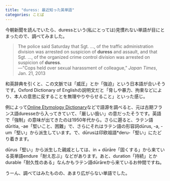 ```yaml
---
title: "duress: 最近知った英単語"
categories: ことば
---
```


今朝新聞を読んでいたら、duressという(私にとっては)見慣れない単語が目にとまったので、調べてみました。

> The police said Saturday that Sgt. ..., of the traffic administration division was arrested on suspicion of **duress** and assault, and that Sgt. ..., of the organized crime control division was arrested on suspicion of **duress**.  
> ―"Cops held over sexual harassment of colleague," *Japan Times*, Jan. 21, 2013

和英辞典を引くと、この文脈では「威圧」とか「強迫」という日本語が合いそうです。Oxford Dictionary of Englishの説明文だと「脅しや暴力、拘束などにより、本人の意思に反することを無理やりやらせること」といった感じ。

例によって[Online Etymology Dictionary](https://www.etymonline.com/search?q=duress)などで語源を調べると、元は古期フランス語duresseから入ってきていて、「厳しい扱い」の意だったそうです。英語で「強制」の意味が出てきたのは1950年代から。さらに遡ると、ラテン語dūritia, -ae「堅いこと、困難」で、さらにそれはラテン語の形容詞dūrus, -a, -um「堅い」から派生しています。で、dūrusは印欧祖語*deru-「堅い」にたどり着きます。

dūrus「堅い」から派生した親戚としては、in + dūrāre「固くする」から来ている英単語endure「耐え忍ぶ」などがあります。あと、duration「持続」とかdurable「耐久性のある」なんかもラテン語dūrāreから来ているお仲間ですね。

うーん、調べてはみたものの、あまり広がらない単語でした。
